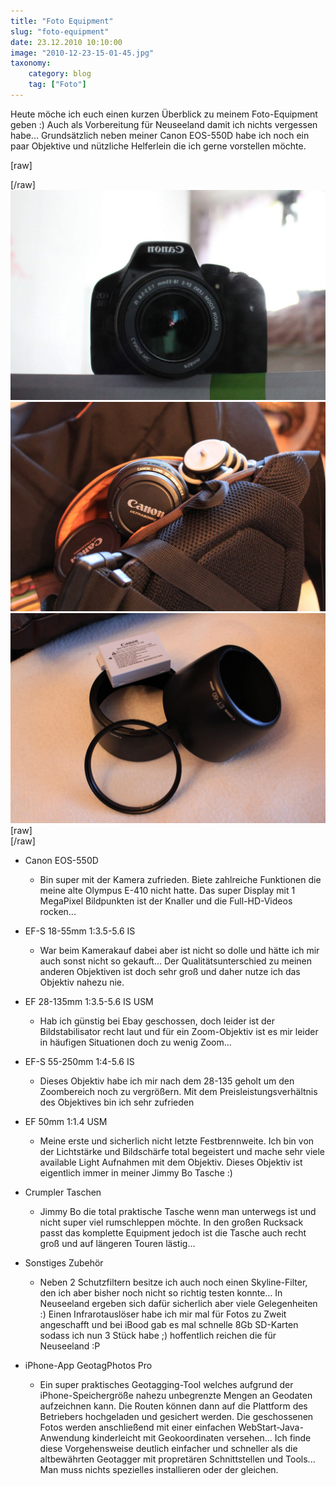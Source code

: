 ```yaml
---
title: "Foto Equipment"
slug: "foto-equipment"
date: 23.12.2010 10:10:00
image: "2010-12-23-15-01-45.jpg"
taxonomy:
    category: blog
    tag: ["Foto"]
---
```


Heute möche ich euch einen kurzen Überblick zu meinem Foto-Equipment geben :) Auch als Vorbereitung für Neuseeland damit ich nichts vergessen habe... Grundsätzlich neben meiner Canon EOS-550D habe ich noch ein paar Objektive und nützliche Helferlein die ich gerne vorstellen möchte.

[raw]<div class="photoset-grid" data-layout="12">[/raw]
![](2010-12-23-15-11-42.jpg)
![](2010-12-23-15-05-13.jpg)
![](2010-12-23-15-07-10.jpg)
[raw]</div>[/raw]

* Canon EOS-550D
  * Bin super mit der Kamera zufrieden. Biete zahlreiche Funktionen die meine alte Olympus E-410 nicht hatte. Das super Display mit 1 MegaPixel Bildpunkten ist der Knaller und die Full-HD-Videos rocken...
  
* EF-S 18-55mm 1:3.5-5.6 IS
  * War beim Kamerakauf dabei aber ist nicht so dolle und hätte ich mir auch sonst nicht so gekauft... Der Qualitätsunterschied zu meinen anderen Objektiven ist doch sehr groß und daher nutze ich das Objektiv nahezu nie.
  
* EF 28-135mm 1:3.5-5.6 IS USM
  * Hab ich günstig bei Ebay geschossen, doch leider ist der Bildstabilisator recht laut und für ein Zoom-Objektiv ist es mir leider in häufigen Situationen doch zu wenig Zoom...
  
* EF-S 55-250mm 1:4-5.6 IS
  * Dieses Objektiv habe ich mir nach dem 28-135 geholt um den Zoombereich noch zu vergrößern. Mit dem Preisleistungsverhältnis des Objektives bin ich sehr zufrieden
  
* EF 50mm 1:1.4 USM
  * Meine erste und sicherlich nicht letzte Festbrennweite. Ich bin von der Lichtstärke und Bildschärfe total begeistert und mache sehr viele available Light Aufnahmen mit dem Objektiv. Dieses Objektiv ist eigentlich immer in meiner Jimmy Bo Tasche :)

* Crumpler Taschen
  * Jimmy Bo die total praktische Tasche wenn man unterwegs ist und nicht super viel rumschleppen möchte. In den großen Rucksack passt das komplette Equipment jedoch ist die Tasche auch recht groß und auf längeren Touren lästig...
* Sonstiges Zubehör
  * Neben 2 Schutzfiltern besitze ich auch noch einen Skyline-Filter, den ich aber bisher noch nicht so richtig testen konnte... In Neuseeland ergeben sich dafür sicherlich aber viele Gelegenheiten :) Einen Infrarotauslöser habe ich mir mal für Fotos zu Zweit angeschafft und bei iBood gab es mal schnelle 8Gb SD-Karten sodass ich nun 3 Stück habe ;) hoffentlich reichen die für Neuseeland :P

* iPhone-App GeotagPhotos Pro
  * Ein super praktisches Geotagging-Tool welches aufgrund der iPhone-Speichergröße nahezu unbegrenzte Mengen an Geodaten aufzeichnen kann. Die Routen können dann auf die Plattform des Betriebers hochgeladen und gesichert werden. Die geschossenen Fotos werden anschließend mit einer einfachen WebStart-Java-Anwendung kinderleicht mit Geokoordinaten versehen... Ich finde diese Vorgehensweise deutlich einfacher und schneller als die altbewährten Geotagger mit propretären Schnittstellen und Tools... Man muss nichts spezielles installieren oder der gleichen.
  


